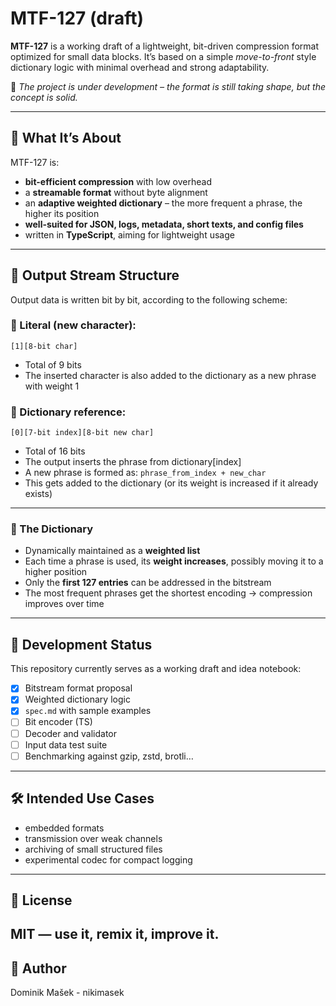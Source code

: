 # MTF-127 (draft)

**MTF-127** is a working draft of a lightweight, bit-driven compression format optimized for small data blocks. It’s based on a simple *move-to-front* style dictionary logic with minimal overhead and strong adaptability.

🧪 *The project is under development – the format is still taking shape, but the concept is solid.*

---

## 🎯 What It’s About

MTF-127 is:

- **bit-efficient compression** with low overhead  
- a **streamable format** without byte alignment  
- an **adaptive weighted dictionary** – the more frequent a phrase, the higher its position  
- **well-suited for JSON, logs, metadata, short texts, and config files**  
- written in **TypeScript**, aiming for lightweight usage  

---

## 🧠 Output Stream Structure

Output data is written bit by bit, according to the following scheme:

### 🔹 Literal (new character):
```
[1][8-bit char]
```
- Total of 9 bits  
- The inserted character is also added to the dictionary as a new phrase with weight 1

### 🔹 Dictionary reference:
```
[0][7-bit index][8-bit new char]
```
- Total of 16 bits  
- The output inserts the phrase from dictionary[index]  
- A new phrase is formed as: `phrase_from_index + new_char`  
- This gets added to the dictionary (or its weight is increased if it already exists)

---

### 📌 The Dictionary

- Dynamically maintained as a **weighted list**  
- Each time a phrase is used, its **weight increases**, possibly moving it to a higher position  
- Only the **first 127 entries** can be addressed in the bitstream  
- The most frequent phrases get the shortest encoding → compression improves over time

---

## 🚧 Development Status

This repository currently serves as a working draft and idea notebook:

- [x] Bitstream format proposal  
- [x] Weighted dictionary logic  
- [x] `spec.md` with sample examples  
- [ ] Bit encoder (TS)  
- [ ] Decoder and validator  
- [ ] Input data test suite  
- [ ] Benchmarking against gzip, zstd, brotli…

---

## 🛠️ Intended Use Cases

- embedded formats  
- transmission over weak channels  
- archiving of small structured files  
- experimental codec for compact logging  

---

## 📄 License

MIT — use it, remix it, improve it.
---

## 🤖 Author

Dominik Mašek - nikimasek
